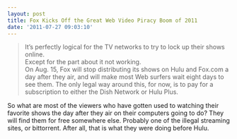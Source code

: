 ```yaml
---
layout: post
title: Fox Kicks Off the Great Web Video Piracy Boom of 2011
date: '2011-07-27 09:03:10'
---
```


> It’s perfectly logical for the TV networks to try to lock up their shows online.  
> Except for the part about it not working.  
> On Aug. 15, Fox will stop distributing its shows on Hulu and Fox.com a day after they air, and will make most Web surfers wait eight days to see them. The only legal way around this, for now, is to pay for a subscription to either the Dish Network or Hulu Plus.

So what are most of the viewers who have gotten used to watching their favorite shows the day after they air on their computers going to do? They will find them for free somewhere else. Probably one of the illegal streaming sites, or bittorrent. After all, that is what they were doing before Hulu.